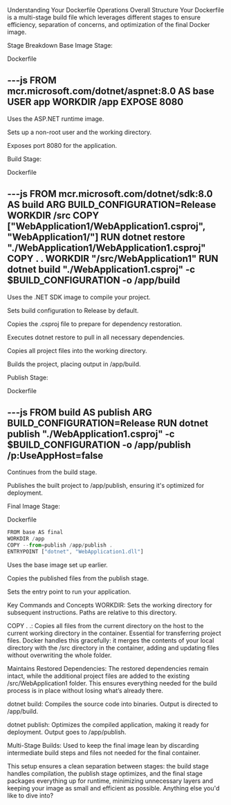 Understanding Your Dockerfile Operations
Overall Structure
Your Dockerfile is a multi-stage build file which leverages different stages to ensure efficiency, separation of concerns, and optimization of the final Docker image.

Stage Breakdown
Base Image Stage:

Dockerfile

---js
FROM mcr.microsoft.com/dotnet/aspnet:8.0 AS base
USER app
WORKDIR /app
EXPOSE 8080
---
Uses the ASP.NET runtime image.

Sets up a non-root user and the working directory.

Exposes port 8080 for the application.

Build Stage:

Dockerfile

---js
FROM mcr.microsoft.com/dotnet/sdk:8.0 AS build
ARG BUILD_CONFIGURATION=Release
WORKDIR /src
COPY ["WebApplication1/WebApplication1.csproj", "WebApplication1/"]
RUN dotnet restore "./WebApplication1/WebApplication1.csproj"
COPY . .
WORKDIR "/src/WebApplication1"
RUN dotnet build "./WebApplication1.csproj" -c $BUILD_CONFIGURATION -o /app/build
---

Uses the .NET SDK image to compile your project.

Sets build configuration to Release by default.

Copies the .csproj file to prepare for dependency restoration.

Executes dotnet restore to pull in all necessary dependencies.

Copies all project files into the working directory.

Builds the project, placing output in /app/build.

Publish Stage:

Dockerfile

---js
FROM build AS publish
ARG BUILD_CONFIGURATION=Release
RUN dotnet publish "./WebApplication1.csproj" -c $BUILD_CONFIGURATION -o /app/publish /p:UseAppHost=false
---

Continues from the build stage.

Publishes the built project to /app/publish, ensuring it's optimized for deployment.

Final Image Stage:

Dockerfile

```js
FROM base AS final
WORKDIR /app
COPY --from=publish /app/publish .
ENTRYPOINT ["dotnet", "WebApplication1.dll"]
```

Uses the base image set up earlier.

Copies the published files from the publish stage.

Sets the entry point to run your application.

Key Commands and Concepts
WORKDIR: Sets the working directory for subsequent instructions. Paths are relative to this directory.

COPY . .: Copies all files from the current directory on the host to the current working directory in the container. Essential for transferring project files. Docker handles this gracefully: it merges the contents of your local directory with the /src directory in the container, adding and updating files without overwriting the whole folder.

Maintains Restored Dependencies: The restored dependencies remain intact, while the additional project files are added to the existing /src/WebApplication1 folder. This ensures everything needed for the build process is in place without losing what’s already there.

dotnet build: Compiles the source code into binaries. Output is directed to /app/build.

dotnet publish: Optimizes the compiled application, making it ready for deployment. Output goes to /app/publish.

Multi-Stage Builds: Used to keep the final image lean by discarding intermediate build steps and files not needed for the final container.

This setup ensures a clean separation between stages: the build stage handles compilation, the publish stage optimizes, and the final stage packages everything up for runtime, minimizing unnecessary layers and keeping your image as small and efficient as possible. Anything else you'd like to dive into?
